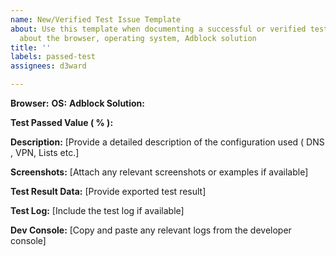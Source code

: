 ```yaml
---
name: New/Verified Test Issue Template
about: Use this template when documenting a successful or verified test. Provide details
  about the browser, operating system, Adblock solution
title: ''
labels: passed-test
assignees: d3ward

---
```


**Browser:**
**OS:**
**Adblock Solution:**

**Test Passed Value ( % ):**

**Description:**
[Provide a detailed description of the configuration used ( DNS , VPN, Lists etc.]

**Screenshots:**
[Attach any relevant screenshots or examples if available]

**Test Result Data:**
[Provide exported test result]

**Test Log:**
[Include the test log if available]

**Dev Console:**
[Copy and paste any relevant logs  from the developer console]
